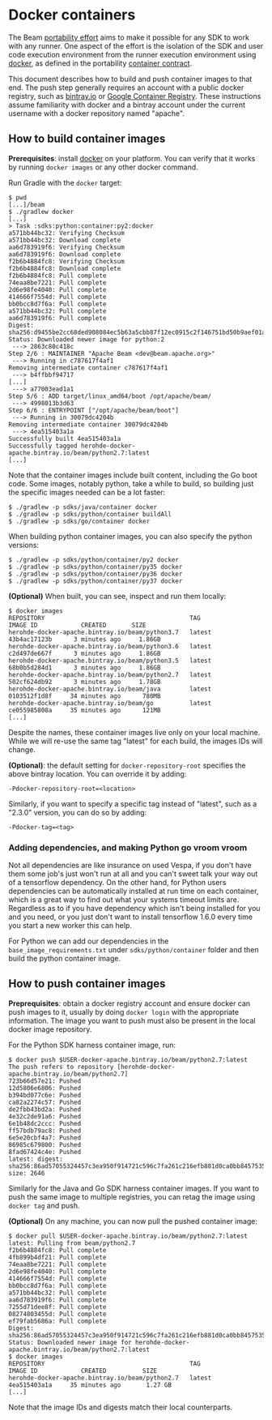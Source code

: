 <!--
    Licensed to the Apache Software Foundation (ASF) under one
    or more contributor license agreements.  See the NOTICE file
    distributed with this work for additional information
    regarding copyright ownership.  The ASF licenses this file
    to you under the Apache License, Version 2.0 (the
    "License"); you may not use this file except in compliance
    with the License.  You may obtain a copy of the License at

      http://www.apache.org/licenses/LICENSE-2.0

    Unless required by applicable law or agreed to in writing,
    software distributed under the License is distributed on an
    "AS IS" BASIS, WITHOUT WARRANTIES OR CONDITIONS OF ANY
    KIND, either express or implied.  See the License for the
    specific language governing permissions and limitations
    under the License.
-->

# Docker containers

The Beam [portability effort](https://s.apache.org/beam-fn-api) aims to make it possible
for any SDK to work with any runner. One aspect of the effort is the isolation of the SDK
and user code execution environment from the runner execution environment using
[docker](https://www.docker.com/), as defined in the portability
[container contract](https://s.apache.org/beam-fn-api-container-contract).

This document describes how to build and push container images to that end. The push
step generally requires an account with a public docker registry, such
as [bintray.io](bintray.io) or
[Google Container Registry](https://cloud.google.com/container-registry). These
instructions assume familiarity with docker and a bintray account under the
current username with a docker repository named "apache".

## How to build container images

**Prerequisites**: install [docker](https://www.docker.com/) on your
platform. You can verify that it works by running `docker images` or any other
docker command.

Run Gradle with the `docker` target:

```
$ pwd
[...]/beam
$ ./gradlew docker
[...]
> Task :sdks:python:container:py2:docker
a571bb44bc32: Verifying Checksum
a571bb44bc32: Download complete
aa6d783919f6: Verifying Checksum
aa6d783919f6: Download complete
f2b6b4884fc8: Verifying Checksum
f2b6b4884fc8: Download complete
f2b6b4884fc8: Pull complete
74eaa8be7221: Pull complete
2d6e98fe4040: Pull complete
414666f7554d: Pull complete
bb0bcc8d7f6a: Pull complete
a571bb44bc32: Pull complete
aa6d783919f6: Pull complete
Digest: sha256:d9455be2cc68ded908084ec5b63a5cbb87f12ec0915c2f146751bd50b9aef01a
Status: Downloaded newer image for python:2
 ---> 2863c80c418c
Step 2/6 : MAINTAINER "Apache Beam <dev@beam.apache.org>"
 ---> Running in c787617f4af1
Removing intermediate container c787617f4af1
 ---> b4ffbbf94717
[...]
 ---> a77003ead1a1
Step 5/6 : ADD target/linux_amd64/boot /opt/apache/beam/
 ---> 4998013b3d63
Step 6/6 : ENTRYPOINT ["/opt/apache/beam/boot"]
 ---> Running in 30079dc4204b
Removing intermediate container 30079dc4204b
 ---> 4ea515403a1a
Successfully built 4ea515403a1a
Successfully tagged herohde-docker-apache.bintray.io/beam/python2.7:latest
[...]
```

Note that the container images include built content, including the Go boot
code. Some images, notably python, take a while to build, so building just
the specific images needed can be a lot faster:

```
$ ./gradlew -p sdks/java/container docker
$ ./gradlew -p sdks/python/container buildAll
$ ./gradlew -p sdks/go/container docker
```

When building python container images, you can also specify the python versions:

```
$ ./gradlew -p sdks/python/container/py2 docker
$ ./gradlew -p sdks/python/container/py35 docker
$ ./gradlew -p sdks/python/container/py36 docker
$ ./gradlew -p sdks/python/container/py37 docker
```

**(Optional)** When built, you can see, inspect and run them locally:

```
$ docker images
REPOSITORY                                        TAG                    IMAGE ID            CREATED       SIZE
herohde-docker-apache.bintray.io/beam/python3.7   latest             43b4ac17123b      3 minutes ago     1.86GB
herohde-docker-apache.bintray.io/beam/python3.6   latest             c2d497de667f      3 minutes ago     1.86GB
herohde-docker-apache.bintray.io/beam/python3.5   latest             68b0b5d284d1      3 minutes ago     1.86GB
herohde-docker-apache.bintray.io/beam/python2.7   latest             502cf624db92      3 minutes ago     1.78GB
herohde-docker-apache.bintray.io/beam/java        latest             0103512f1d8f     34 minutes ago      780MB
herohde-docker-apache.bintray.io/beam/go          latest             ce055985808a     35 minutes ago      121MB
[...]
```

Despite the names, these container images live only on your local machine.
While we will re-use the same tag "latest" for each build, the
images IDs will change.

**(Optional)**: the default setting for `docker-repository-root` specifies the above bintray
location. You can override it by adding: 

```
-Pdocker-repository-root=<location>
```

Similarly, if you want to specify a specific tag instead of "latest", such as a "2.3.0"
version, you can do so by adding:

```
-Pdocker-tag=<tag>
```

### Adding dependencies, and making Python go vroom vroom

Not all dependencies are like insurance on used Vespa, if you don't have them some job's just won't run at all and you can't sweet talk your way out of a tensorflow dependency. On the other hand, for Python users dependencies can be automatically installed at run time on each container, which is a great way to find out what your systems timeout limits are. Regardless as to if you have dependency which isn't being installed for you and you need, or you just don't want to install tensorflow 1.6.0 every time you start a new worker this can help.

For Python we can add our dependencies in the `base_image_requirements.txt` under `sdks/python/container` folder and then build the python container image.


## How to push container images

**Preprequisites**: obtain a docker registry account and ensure docker can push images to it,
usually by doing `docker login` with the appropriate information. The image you want
to push must also be present in the local docker image repository.

For the Python SDK harness container image, run:

```
$ docker push $USER-docker-apache.bintray.io/beam/python2.7:latest
The push refers to repository [herohde-docker-apache.bintray.io/beam/python2.7]
723b66d57e21: Pushed 
12d5806e6806: Pushed 
b394bd077c6e: Pushed 
ca82a2274c57: Pushed 
de2fbb43bd2a: Pushed 
4e32c2de91a6: Pushed 
6e1b48dc2ccc: Pushed 
ff57bdb79ac8: Pushed 
6e5e20cbf4a7: Pushed 
86985c679800: Pushed 
8fad67424c4e: Pushed 
latest: digest: sha256:86ad57055324457c3ea950f914721c596c7fa261c216efb881d0ca0bb8457535 size: 2646
```

Similarly for the Java and Go SDK harness container images. If you want to push the same image
to multiple registries, you can retag the image using `docker tag` and push.

**(Optional)** On any machine, you can now pull the pushed container image:

```
$ docker pull $USER-docker-apache.bintray.io/beam/python2.7:latest
latest: Pulling from beam/python2.7
f2b6b4884fc8: Pull complete 
4fb899b4df21: Pull complete 
74eaa8be7221: Pull complete 
2d6e98fe4040: Pull complete 
414666f7554d: Pull complete 
bb0bcc8d7f6a: Pull complete 
a571bb44bc32: Pull complete 
aa6d783919f6: Pull complete 
7255d71dee8f: Pull complete 
08274803455d: Pull complete 
ef79fab5686a: Pull complete 
Digest: sha256:86ad57055324457c3ea950f914721c596c7fa261c216efb881d0ca0bb8457535
Status: Downloaded newer image for herohde-docker-apache.bintray.io/beam/python2.7:latest
$ docker images
REPOSITORY                                        TAG                 IMAGE ID            CREATED          SIZE
herohde-docker-apache.bintray.io/beam/python2.7   latest          4ea515403a1a     35 minutes ago       1.27 GB
[...]
```

Note that the image IDs and digests match their local counterparts.
